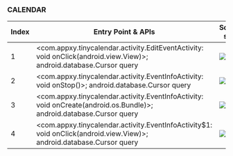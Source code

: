 ### CALENDAR
| Index | Entry Point & APIs | Screen shot | Resource id | Label |
| ------------- | ------------- | ------------- |-------------|-------------|
| 1 | <com.appxy.tinycalendar.activity.EditEventActivity: void onClick(android.view.View)>; android.database.Cursor query | ![](D:\COSMOS\output\py\Play_win8\Business\com.appxy.tinycalendar\com.appxy.tinycalendar.activity.EditEventActivity.png) |  | |
| 2 | <com.appxy.tinycalendar.activity.EventInfoActivity: void onStop()>; android.database.Cursor query | ![](D:\COSMOS\output\py\Play_win8\Business\com.appxy.tinycalendar\com.appxy.tinycalendar.activity.EventInfoActivity.png) |  | |
| 3 | <com.appxy.tinycalendar.activity.EventInfoActivity: void onCreate(android.os.Bundle)>; android.database.Cursor query | ![](D:\COSMOS\output\py\Play_win8\Business\com.appxy.tinycalendar\com.appxy.tinycalendar.activity.EventInfoActivity.png) |  | |
| 4 | <com.appxy.tinycalendar.activity.EventInfoActivity$1: void onClick(android.view.View)>; android.database.Cursor query | ![](D:\COSMOS\output\py\Play_win8\Business\com.appxy.tinycalendar\com.appxy.tinycalendar.activity.EventInfoActivity.png) |  | |
